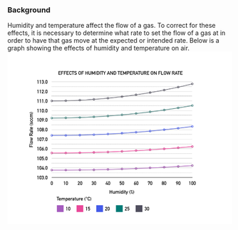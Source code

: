 ### Background ###
Humidity and temperature affect the flow of a gas. To correct for these effects, it is necessary to determine what rate to set the flow of a gas at in order to have that gas move at the expected or intended rate. Below is a graph showing the effects of humidity and temperature on air.
![Humidity & Temperature vs Flow](hum_temp_graph.png)
